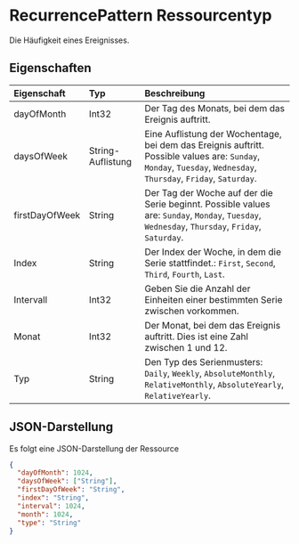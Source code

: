 # <a name="recurrencepattern-resource-type"></a>RecurrencePattern Ressourcentyp

Die Häufigkeit eines Ereignisses.


## <a name="properties"></a>Eigenschaften
| Eigenschaft     | Typ   |Beschreibung|
|:---------------|:--------|:----------|
|dayOfMonth|Int32|Der Tag des Monats, bei dem das Ereignis auftritt.|
|daysOfWeek|String-Auflistung|Eine Auflistung der Wochentage, bei dem das Ereignis auftritt. Possible values are: `Sunday`, `Monday`, `Tuesday`, `Wednesday`, `Thursday`, `Friday`, `Saturday`.|
|firstDayOfWeek|String|Der Tag der Woche auf der die Serie beginnt. Possible values are: `Sunday`, `Monday`, `Tuesday`, `Wednesday`, `Thursday`, `Friday`, `Saturday`.|
|Index|String|Der Index der Woche, in dem die Serie stattfindet.: `First`, `Second`, `Third`, `Fourth`, `Last`.|
|Intervall|Int32|Geben Sie die Anzahl der Einheiten einer bestimmten Serie zwischen vorkommen.|
|Monat|Int32|Der Monat, bei dem das Ereignis auftritt.  Dies ist eine Zahl zwischen 1 und 12.|
|Typ|String|Den Typ des Serienmusters: `Daily`, `Weekly`, `AbsoluteMonthly`, `RelativeMonthly`, `AbsoluteYearly`, `RelativeYearly`.|

## <a name="json-representation"></a>JSON-Darstellung

Es folgt eine JSON-Darstellung der Ressource

<!-- {
  "blockType": "resource",
  "optionalProperties": [

  ],
  "@odata.type": "microsoft.graph.recurrencepattern"
}-->

```json
{
  "dayOfMonth": 1024,
  "daysOfWeek": ["String"],
  "firstDayOfWeek": "String",
  "index": "String",
  "interval": 1024,
  "month": 1024,
  "type": "String"
}

```

<!-- uuid: 8fcb5dbc-d5aa-4681-8e31-b001d5168d79
2015-10-25 14:57:30 UTC -->
<!-- {
  "type": "#page.annotation",
  "description": "recurrencePattern resource",
  "keywords": "",
  "section": "documentation",
  "tocPath": ""
}-->
